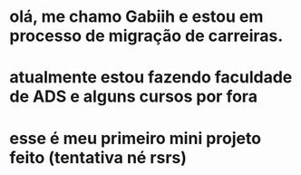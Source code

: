 # olá, me chamo Gabiih e estou em processo de migração de carreiras. 
# atualmente estou fazendo faculdade de ADS e alguns cursos por fora 
# esse é meu primeiro mini projeto feito (tentativa né rsrs)